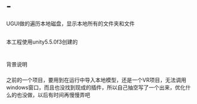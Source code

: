 # -
UGUI做的遍历本地磁盘，显示本地所有的文件夹和文件
##
本工程使用unity5.5.0f3创建的

#
背景说明
###
之前的一个项目，要用到在运行中导入本地模型，还是一个VR项目，无法调用windows窗口，而且也没找到现成的插件，所以自己抽空写了一个出来，优化什么的也没做，以后有时间再慢慢弄吧